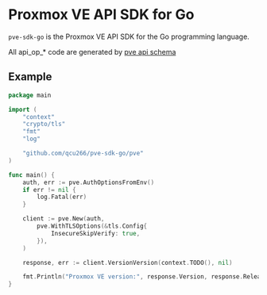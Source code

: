 # Proxmox VE API SDK for Go

`pve-sdk-go` is the Proxmox VE API SDK for the Go programming language.

All api_op_* code are generated by [pve api schema](https://github.com/proxmox/pve-docs/raw/master/api-viewer/apidata.js)

## Example

```go
package main

import (
	"context"
	"crypto/tls"
	"fmt"
	"log"

	"github.com/qcu266/pve-sdk-go/pve"
)

func main() {
	auth, err := pve.AuthOptionsFromEnv()
	if err != nil {
		log.Fatal(err)
	}

	client := pve.New(auth,
		pve.WithTLSOptions(&tls.Config{
			InsecureSkipVerify: true,
		}),
	)

	response, err := client.VersionVersion(context.TODO(), nil)

	fmt.Println("Proxmox VE version:", response.Version, response.Release, response.Repoid)
}
```